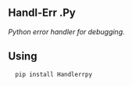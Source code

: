 ## Handl-Err .Py
*Python error handler for debugging.*

## Using
```python
  pip install Handlerrpy
```
